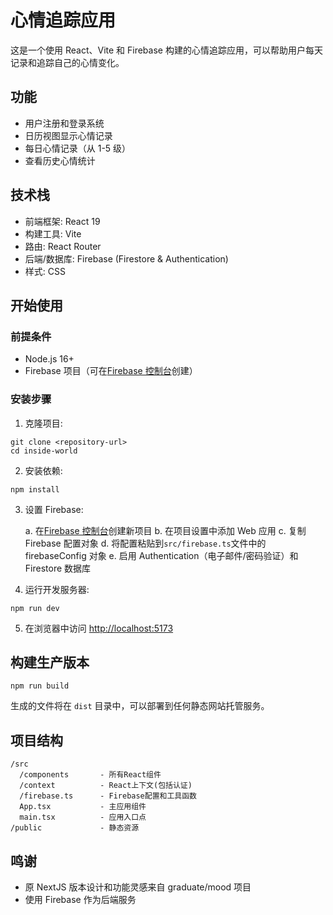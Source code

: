 # 心情追踪应用

这是一个使用 React、Vite 和 Firebase 构建的心情追踪应用，可以帮助用户每天记录和追踪自己的心情变化。

## 功能

- 用户注册和登录系统
- 日历视图显示心情记录
- 每日心情记录（从 1-5 级）
- 查看历史心情统计

## 技术栈

- 前端框架: React 19
- 构建工具: Vite
- 路由: React Router
- 后端/数据库: Firebase (Firestore & Authentication)
- 样式: CSS

## 开始使用

### 前提条件

- Node.js 16+
- Firebase 项目（可在[Firebase 控制台](https://console.firebase.google.com/)创建）

### 安装步骤

1. 克隆项目:

```
git clone <repository-url>
cd inside-world
```

2. 安装依赖:

```
npm install
```

3. 设置 Firebase:

   a. 在[Firebase 控制台](https://console.firebase.google.com/)创建新项目
   b. 在项目设置中添加 Web 应用
   c. 复制 Firebase 配置对象
   d. 将配置粘贴到`src/firebase.ts`文件中的 firebaseConfig 对象
   e. 启用 Authentication（电子邮件/密码验证）和 Firestore 数据库

4. 运行开发服务器:

```
npm run dev
```

5. 在浏览器中访问 [http://localhost:5173](http://localhost:5173)

## 构建生产版本

```
npm run build
```

生成的文件将在 `dist` 目录中，可以部署到任何静态网站托管服务。

## 项目结构

```
/src
  /components       - 所有React组件
  /context          - React上下文(包括认证)
  /firebase.ts      - Firebase配置和工具函数
  App.tsx           - 主应用组件
  main.tsx          - 应用入口点
/public             - 静态资源
```

## 鸣谢

- 原 NextJS 版本设计和功能灵感来自 graduate/mood 项目
- 使用 Firebase 作为后端服务
